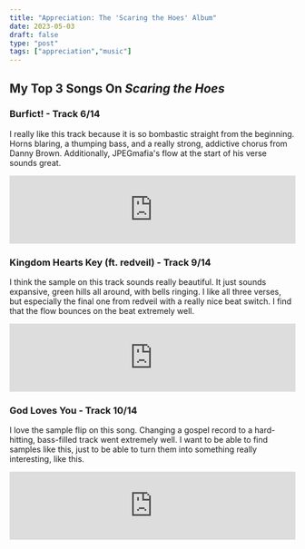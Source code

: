 ```yaml
---
title: "Appreciation: The 'Scaring the Hoes' Album"
date: 2023-05-03
draft: false
type: "post"
tags: ["appreciation","music"]
---
```


## My Top 3 Songs On *Scaring the Hoes*
### Burfict! - Track 6/14
I really like this track because it is so bombastic straight from the beginning. Horns blaring, a thumping bass, and a really strong, addictive chorus from Danny Brown. Additionally, JPEGmafia's flow at the start of his verse sounds great.

<iframe style="border: 0; width: 100%; height: 120px;" src="https://bandcamp.com/EmbeddedPlayer/album=3169714647/size=large/bgcol=333333/linkcol=e32c14/tracklist=false/artwork=none/track=639264020/transparent=true/" seamless><a href="https://jpegmafia.bandcamp.com/album/scaring-the-hoes">SCARING THE HOES by JPEGMAFIA x Danny Brown</a></iframe>

### Kingdom Hearts Key (ft. redveil) - Track 9/14
I think the sample on this track sounds really beautiful. It just sounds expansive, green hills all around, with bells ringing. I like all three verses, but especially the final one from redveil with a really nice beat switch. I find that the flow bounces on the beat extremely well.

<iframe style="border: 0; width: 100%; height: 120px;" src="https://bandcamp.com/EmbeddedPlayer/album=3169714647/size=large/bgcol=333333/linkcol=e32c14/tracklist=false/artwork=none/track=1528102832/transparent=true/" seamless><a href="https://jpegmafia.bandcamp.com/album/scaring-the-hoes">SCARING THE HOES by JPEGMAFIA x Danny Brown</a></iframe>


### God Loves You - Track 10/14
I love the sample flip on this song. Changing a gospel record to a hard-hitting, bass-filled track went extremely well. I want to be able to find samples like this, just to be able to turn them into something really interesting, like this.

<iframe style="border: 0; width: 100%; height: 120px;" src="https://bandcamp.com/EmbeddedPlayer/album=3169714647/size=large/bgcol=333333/linkcol=e32c14/tracklist=false/artwork=none/track=31670768/transparent=true/" seamless><a href="https://jpegmafia.bandcamp.com/album/scaring-the-hoes">SCARING THE HOES by JPEGMAFIA x Danny Brown</a></iframe>
